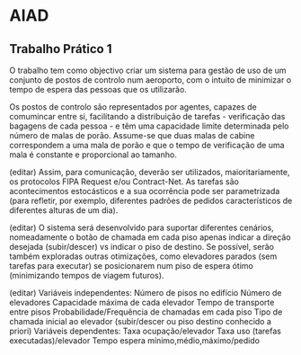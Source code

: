 # AIAD

## Trabalho Prático 1

O trabalho tem como objectivo criar um sistema para gestão de uso de um conjunto de postos de controlo num aeroporto, com o intuito de minimizar o tempo de espera das pessoas que os utilizarão.



Os postos de controlo são representados por agentes, capazes de comumincar entre si, facilitando a distribuição de tarefas - verificação das bagagens de cada pessoa - e têm uma capacidade limite determinada pelo número de malas de porão. Assume-se que duas malas de cabine correspondem a uma mala de porão e que o tempo de verificação de uma mala é constante e proporcional ao tamanho. 

(editar)
Assim, para comunicação, deverão ser utilizados, maioritariamente, os protocolos FIPA Request e/ou Contract-Net. As tarefas são acontecimentos estocásticos e a sua ocorrência pode ser parametrizada (para refletir, por exemplo, diferentes padrões de pedidos característicos de diferentes alturas de um dia).

(editar)
O sistema será desenvolvido para suportar diferentes cenários, nomeadamente o botão de chamada em cada piso apenas indicar a direção desejada (subir/descer) vs indicar o piso de destino. Se possível, serão também exploradas outras otimizações, como elevadores parados (sem tarefas para executar) se posicionarem num piso de espera ótimo (minimizando tempos de viagem futuros).

(editar)
Variáveis independentes:
Número de pisos no edifício
Número de elevadores
Capacidade máxima de cada elevador
Tempo de transporte entre pisos
Probabilidade/Frequência de chamadas em cada piso
Tipo de chamada inicial ao elevador (subir/descer ou piso destino conhecido a priori)
Variáveis dependentes:
Taxa ocupação/elevador
Taxa uso (tarefas executadas)/elevador
Tempo espera mínimo,médio,máximo/pedido
